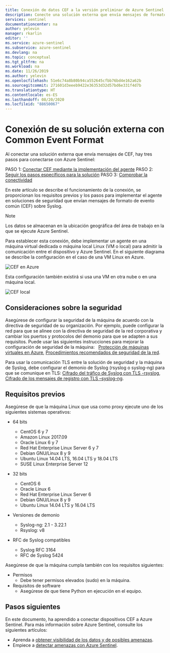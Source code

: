 ```yaml
---
title: Conexión de datos CEF a la versión preliminar de Azure Sentinel | Microsoft Docs
description: Conecte una solución externa que envía mensajes de formato de evento común (CEF) a Azure Sentinel mediante el uso de una máquina Linux como proxy.
services: sentinel
documentationcenter: na
author: yelevin
manager: rkarlin
editor: ''
ms.service: azure-sentinel
ms.subservice: azure-sentinel
ms.devlang: na
ms.topic: conceptual
ms.tgt_pltfrm: na
ms.workload: na
ms.date: 11/26/2019
ms.author: yelevin
ms.openlocfilehash: 51e6c74a8b80b94ca552645cfbb76bd4e162a62b
ms.sourcegitcommit: 271601d3eeeb9422e36353d32d57bd6e331f4d7b
ms.translationtype: HT
ms.contentlocale: es-ES
ms.lasthandoff: 08/20/2020
ms.locfileid: "88650067"
---
```

# <a name="connect-your-external-solution-using-common-event-format"></a>Conexión de su solución externa con Common Event Format


Al conectar una solución externa que envía mensajes de CEF, hay tres pasos para conectarse con Azure Sentinel:

PASO 1: [Conectar CEF mediante la implementación del agente](connect-cef-agent.md) PASO 2: [Seguir los pasos específicos para la solución](connect-cef-solution-config.md) PASO 3: [Comprobar la conectividad](connect-cef-verify.md)

En este artículo se describe el funcionamiento de la conexión, se proporcionan los requisitos previos y los pasos para implementar el agente en soluciones de seguridad que envían mensajes de formato de evento común (CEF) sobre Syslog. 

> [!NOTE] 
> Los datos se almacenan en la ubicación geográfica del área de trabajo en la que se ejecute Azure Sentinel.

Para establecer esta conexión, debe implementar un agente en una máquina virtual dedicada o máquina local Linux (VM o local) para admitir la comunicación entre el dispositivo y Azure Sentinel. En el siguiente diagrama se describe la configuración en el caso de una VM Linux en Azure.

 ![CEF en Azure](./media/connect-cef/cef-syslog-azure.png)

Esta configuración también existirá si usa una VM en otra nube o en una máquina local. 

 ![CEF local](./media/connect-cef/cef-syslog-onprem.png)


## <a name="security-considerations"></a>Consideraciones sobre la seguridad

Asegúrese de configurar la seguridad de la máquina de acuerdo con la directiva de seguridad de su organización. Por ejemplo, puede configurar la red para que se alinee con la directiva de seguridad de la red corporativa y cambiar los puertos y protocolos del demonio para que se adapten a sus requisitos. Puede usar las siguientes instrucciones para mejorar la configuración de seguridad de la máquina:   [Protección de máquinas virtuales en Azure](../virtual-machines/security-policy.md), [Procedimientos recomendados de seguridad de la red](../security/fundamentals/network-best-practices.md).

Para usar la comunicación TLS entre la solución de seguridad y la máquina de Syslog, debe configurar el demonio de Syslog (rsyslog o syslog-ng) para que se comunique en TLS: [Cifrado del tráfico de Syslog con TLS -rsyslog](https://www.rsyslog.com/doc/v8-stable/tutorials/tls_cert_summary.html), [Cifrado de los mensajes de registro con TLS –syslog-ng](https://support.oneidentity.com/technical-documents/syslog-ng-open-source-edition/3.22/administration-guide/60#TOPIC-1209298).

 
## <a name="prerequisites"></a>Requisitos previos
Asegúrese de que la máquina Linux que usa como proxy ejecute uno de los siguientes sistemas operativos:

- 64 bits
  - CentOS 6 y 7
  - Amazon Linux 2017.09
  - Oracle Linux 6 y 7
  - Red Hat Enterprise Linux Server 6 y 7
  - Debian GNU/Linux 8 y 9
  - Ubuntu Linux 14.04 LTS, 16.04 LTS y 18.04 LTS
  - SUSE Linux Enterprise Server 12
- 32 bits
   - CentOS 6
   - Oracle Linux 6
   - Red Hat Enterprise Linux Server 6
   - Debian GNU/Linux 8 y 9
   - Ubuntu Linux 14.04 LTS y 16.04 LTS
 
 - Versiones de demonio
   - Syslog-ng: 2.1 - 3.22.1
   - Rsyslog: v8
  
 - RFC de Syslog compatibles
   - Syslog RFC 3164
   - RFC de Syslog 5424
 
Asegúrese de que la máquina cumpla también con los requisitos siguientes: 
- Permisos
    - Debe tener permisos elevados (sudo) en la máquina. 
- Requisitos de software
    - Asegúrese de que tiene Python en ejecución en el equipo.



## <a name="next-steps"></a>Pasos siguientes
En este documento, ha aprendido a conectar dispositivos CEF a Azure Sentinel. Para más información sobre Azure Sentinel, consulte los siguientes artículos:
- Aprenda a [obtener visibilidad de los datos y de posibles amenazas](quickstart-get-visibility.md).
- Empiece a [detectar amenazas con Azure Sentinel](tutorial-detect-threats.md).

